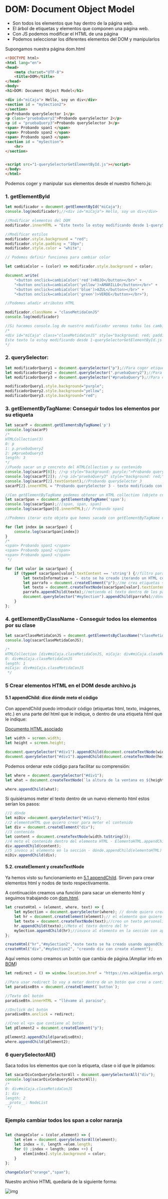 # DOM: Document Object Model

* Son todos los elementos que hay dentro de la página web.
* El árbol de etiquetas y elementos que componen una página web.
* Con JS podemos modificar el HTML de una página
* Podemos seleccionar los diferentes elementos del DOM y manipularlos

Supongamos nuestra página dom.html
```html
<!DOCTYPE html>
<html lang="en">
<head>
    <meta charset="UTF-8">
    <title>DOM</title>
</head>
<body>
<h1>DOM: Document Object Model</h1>

<div id="miCaja"> Hello, soy un div</div>
<section id = "mySection2">
</section>
<p>Probando querySelector 1</p>
<p class="pruebaQuery2">Probando querySelector 2</p>
<p id = "pruebaQuery3">Probando querySelector 3</p>
<span> Probando span1 </span>
<span> Probando span2 </span>
<span> Probando span3 </span>
<section id = "mySection">
    <hr>
</section>


<script src="1-querySelectorGetElementById.js"></script>
</body>
</html>
```

Podemos coger y manipular sus elementos desde el nuestro fichero.js:

### 1. getElementById

```jsx
let modificador = document.getElementById("miCaja");
console.log(modificador);//<div id="miCaja"> Hello, soy un div</div>

//Modificar elementos del DOM
modificador.innerHTML = "Este texto lo estoy modificando desde 1-querySelectorGetElementById.js usando innerHTML y getElementById"

//Modificar estilos
modificador.style.background = "red";
modificador.style.padding = "10px";
modificador.style.color = "white";

// Podemos definir funciones para cambiar color

let cambiaColor = (color) => modificador.style.background = color;

document.write(
    "<button onclick=cambiaColor('red')>ROJO</button></br>" +
    "<button onclick=cambiaColor('yellow')>AMARILLO</button></br>" +
    "<button onclick=cambiaColor('blue')>AZUL</button></br>" +
    "<button onclick=cambiaColor('green')>VERDE</button></br>");

//Podemos añadir atributos HTML

modificador.className = "claseMetidaConJS"
console.log(modificador)

//Si hacemos console.log de nuestro modificador veremos todos los cambios introducidos en el HTML:
/*
<div id="miCaja" class="claseMetidaConJS" style="background: red; padding: 10px; color: white;">
Este texto lo estoy modificando desde 1-querySelectorGetElementById.js usando innerHTML y getElementById</div>
*/
```
### 2. querySelector:
```jsx
let modificadorQuery1 = document.querySelector("p");//Para coger etiquetas html
let modificadorQuery2 = document.querySelector(".pruebaQuery2");//Para coger clases
let modificadorQuery3 = document.querySelector("#pruebaQuery");//Para coger id

modificadorQuery1.style.background="purple";
modificadorQuery2.style.background="yellow";
modificadorQuery3.style.background="red";
```
### 3. getElementByTagName: Conseguir todos los elementos por su etiqueta
```jsx
let sacarP = document.getElementsByTagName('p')
console.log(sacarP)
/*
HTMLCollection(3)
0: p
1: p.pruebaQuery2
2: p#pruebaQuery3
length: 3
*/
//Puedo sacar un p concreto del HTMLCollection y su contenido
console.log(sacarP[0]); //<p style="background: purple;">Probando querySelector 1</p>
console.log(sacarP[2]); //<p id="pruebaQuery3" style="background: red;">Probando querySelector 3</p>
console.log(sacarP[2].textContent);//Probando querySelector 3
sacarP[2].innerHTML = "Probando querySelector 3 - texto modificado con innerHTML y getElementByTagName"

//Con getElementByTagName podemos obtener un HTML collection (objeto con los componentes de las etiquetas HTML que seleccionemos)
let sacarSpan = document.getElementsByTagName('span');
console.log(sacarSpan);//[span, span, span]
console.log(sacarSpan[0].innerHTML);// Probando span1

//Podemos iterar este objeto que hemos sacado con getElementByTagName con for in (forEach es solo para arrays)

for (let index in sacarSpan) {
    console.log(sacarSpan[index])
}
/*
<span> Probando span1 </span>
<span> Probando span2 </span>
<span> Probando span3 </span>
 */

for (let valor in sacarSpan) {
    if (typeof sacarSpan[valor].textContent == 'string') {//filtro para que solo me pase los valores que son texto del objeto
        let textoInformativo = "- esto se ha creado iterando un HTML collection con for in, y usando createElement, createTextNode, querySelector y appendChild desde un archivo.js"
        let parrafo = document.createElement("p");//me crea etiquetas <p>
        let texto = document.createTextNode(sacarSpan[valor].textContent + textoInformativo);//me saca el texto dentro de mis span
        parrafo.appendChild(texto);//metiendo el texto dentro de los parrafos
        document.querySelector("#mySection").appendChild(parrafo)//dónde tiene que introducir parrafo dentro del html
    }
};
```
### 4. getElementByClassName - Conseguir todos los elementos por su clase

```jsx
let sacarClaseMetidaConJS = document.getElementsByClassName("claseMetidaConJS");
console.log(sacarClaseMetidaConJS);

/*
HTMLCollection [div#miCaja.claseMetidaConJS, miCaja: div#miCaja.claseMetidaConJS]
0: div#miCaja.claseMetidaConJS
length: 1
miCaja: div#miCaja.claseMetidaConJS
 */
```
### 5 Crear elementos HTML en el DOM desde archivo.js

#### 5.1 appendChild: dice dónde meto el código
Con appendChild puedo introducir código (etiquetas html, texto, imágenes, etc.) en una parte del html que le indique, o dentro de una etiqueta html que le indique:

[Documento HTML asociado](../14-BOM/bom.html)
```jsx 
let width = screen.width;
let height = screen.height;

document.querySelector("#div1").appendChild(document.createTextNode(width.toString()));
document.querySelector("#div1").appendChild(document.createTextNode(height.toString()));
```
Podemos ordenar este código para facilitar su comprensión:
```jsx 
let where = document.querySelector("#div1");
let what = document.createTextNode(`la altura de la ventana es ${height} y  su ancho es ${width}.`);

where.appendChild(what);
```
Si quisiéramos meter el texto dentro de un nuevo elemento html estos serían los pasos:

```jsx 
//1 dónde
let miDiv =document.querySelector("#div1");
//2 elementoHTML que quiero crear para meter el contenido
let div = document.createElement("div");
//3 contenido
let content = document.createTextNode(width.toString());
//4 meto el contenido dentro del elemento HTML - ElementoHTML.appendChild(contenido)
div.appendChild(content);
//5 invoco al elemento en la sección - dónde.appendChild(elementoHTML)
miDiv.appendChild(div);
```


#### 5.2. createElement y createTextNode
Ya hemos visto su funcionamiento en [5.1 appendChild](#5.1-appendChild:-dice-dónde-meto-el-código).
Sirven para crear elementos html y nodos de texto respectivamente.

A continuación creamos una función para sacar un elemento html y seguimos trabajando con [dom.html](dom.html).

```jsx
let createHtml = (element, where, text) => {
    let mySection = document.querySelector(where); // donde quiero crear los elementos
    let hr = document.createElement(element);// el elemento que quiero crear
    let texto = document.createTextNode(text);//creo un texto personalizado
    hr.appendChild(texto);//Meto el texto dentro del hr
    mySection.appendChild(hr);//invoco al elemento en la sección con appendChild
};

createHtml("hr","#mySection2","este texto se ha creado usando appendChild, querySelector y createTextNode");
createHtml("div","#mySection2", "creando div con create element");
```
Aquí vemos como creamos un botón que cambia de página.(Ampliar info en [BOM](../14-BOM/bom.md))

```jsx
let redirect = () => window.location.href = "https://es.wikipedia.org/wiki/Jerez_de_la_Frontera";

//Para usar redirect lo voy a meter dentro de un botón que creo a continuación:
let paradiseBtn = document.createElement(`button`);

//Texto del botón
paradiseBtn.innerHTML = "llévame al paraiso";

//Onclick del botón
paradiseBtn.onclick = redirect;

//Creo el <p> que contiene al botón
let pElement2 = document.createElement("p");

pElement2.appendChild(paradiseBtn);
where.appendChild(pElement2);
```

### 6 querySelectorAll()

Saca todos los elementos que con la etiqueta, clase o id que le pidamos:
```jsx
let sacarDivConQuerySelectorAll = document.querySelectorAll("div");
console.log(sacarDivConQuerySelectorAll);
/*
0: div#miCaja.claseMetidaConJS
1: div
length: 2
__proto__: NodeList
 */
```
### Ejemplo cambiar todos los span a color naranja
```jsx

let changeColor = (color,element) => {
    let elem = document.querySelectorAll(element);
    let index = 0, length =elem.length;
    for (0 ;index < length; index ++) {
        elem[index].style.background = color;
    }
};

changeColor("orange","span");

```
Nuestro archivo HTML quedaría de la siguiente forma:

![img](img/1.png)
